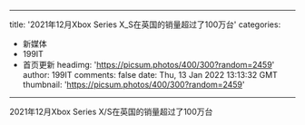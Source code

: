 
---
title: '2021年12月Xbox Series X_S在英国的销量超过了100万台'
categories: 
 - 新媒体
 - 199IT
 - 首页更新
headimg: 'https://picsum.photos/400/300?random=2459'
author: 199IT
comments: false
date: Thu, 13 Jan 2022 13:13:32 GMT
thumbnail: 'https://picsum.photos/400/300?random=2459'
---

<div>   
2021年12月Xbox Series X/S在英国的销量超过了100万台  
</div>
            